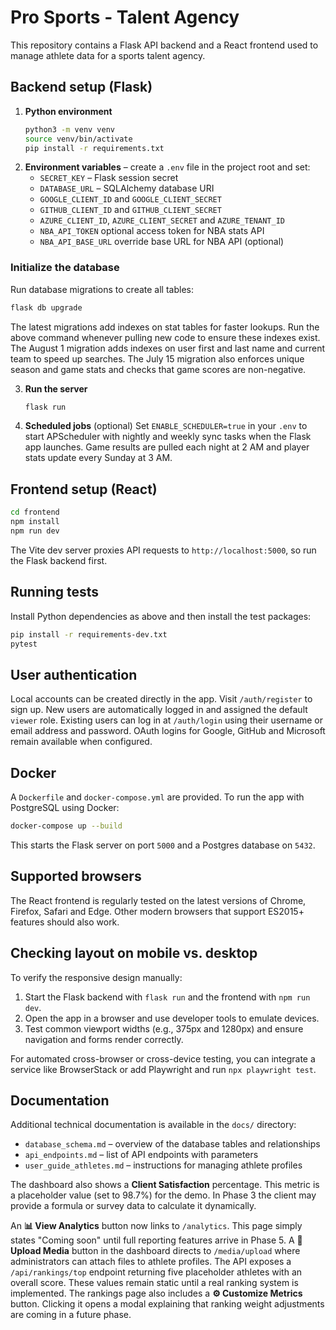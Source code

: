 # Pro Sports - Talent Agency

This repository contains a Flask API backend and a React frontend used to manage athlete data for a sports talent agency.

## Backend setup (Flask)

1. **Python environment**
   ```bash
   python3 -m venv venv
   source venv/bin/activate
   pip install -r requirements.txt
   ```
2. **Environment variables** – create a `.env` file in the project root and set:
   - `SECRET_KEY` – Flask session secret
   - `DATABASE_URL` – SQLAlchemy database URI
   - `GOOGLE_CLIENT_ID` and `GOOGLE_CLIENT_SECRET`
   - `GITHUB_CLIENT_ID` and `GITHUB_CLIENT_SECRET`
   - `AZURE_CLIENT_ID`, `AZURE_CLIENT_SECRET` and `AZURE_TENANT_ID`
   - `NBA_API_TOKEN` optional access token for NBA stats API
   - `NBA_API_BASE_URL` override base URL for NBA API (optional)
### Initialize the database
Run database migrations to create all tables:

```bash
flask db upgrade
```

The latest migrations add indexes on stat tables for faster lookups. Run the
above command whenever pulling new code to ensure these indexes exist.
The August 1 migration adds indexes on user first and last name and current team to speed up searches.
The July 15 migration also enforces unique season and game stats and
checks that game scores are non-negative.

3. **Run the server**
   ```bash
   flask run
   ```

4. **Scheduled jobs** (optional)
   Set `ENABLE_SCHEDULER=true` in your `.env` to start APScheduler with nightly
   and weekly sync tasks when the Flask app launches. Game results are pulled
   each night at 2 AM and player stats update every Sunday at 3 AM.

## Frontend setup (React)

```bash
cd frontend
npm install
npm run dev
```
The Vite dev server proxies API requests to `http://localhost:5000`, so run the Flask backend first.

## Running tests

Install Python dependencies as above and then install the test packages:
```bash
pip install -r requirements-dev.txt
pytest
```

## User authentication

Local accounts can be created directly in the app. Visit `/auth/register` to
sign up. New users are automatically logged in and assigned the default `viewer`
role. Existing users can log in at `/auth/login` using their username or email
address and password. OAuth logins for Google, GitHub and Microsoft remain
available when configured.

## Docker

A `Dockerfile` and `docker-compose.yml` are provided. To run the app with PostgreSQL using Docker:
```bash
docker-compose up --build
```
This starts the Flask server on port `5000` and a Postgres database on `5432`.


## Supported browsers

The React frontend is regularly tested on the latest versions of Chrome, Firefox, Safari and Edge. Other modern browsers that support ES2015+ features should also work.

## Checking layout on mobile vs. desktop

To verify the responsive design manually:
1. Start the Flask backend with `flask run` and the frontend with `npm run dev`.
2. Open the app in a browser and use developer tools to emulate devices.
3. Test common viewport widths (e.g., 375px and 1280px) and ensure navigation and forms render correctly.

For automated cross-browser or cross-device testing, you can integrate a service like BrowserStack or add Playwright and run `npx playwright test`.

## Documentation

Additional technical documentation is available in the `docs/` directory:

- `database_schema.md` – overview of the database tables and relationships
- `api_endpoints.md` – list of API endpoints with parameters
- `user_guide_athletes.md` – instructions for managing athlete profiles

The dashboard also shows a **Client Satisfaction** percentage. This metric is a
placeholder value (set to 98.7%) for the demo. In Phase 3 the client may provide
a formula or survey data to calculate it dynamically.

An **📊 View Analytics** button now links to `/analytics`. This page simply states "Coming soon" until full reporting features arrive in Phase 5.
A **📁 Upload Media** button in the dashboard directs to `/media/upload` where administrators can attach files to athlete profiles.
The API exposes a `/api/rankings/top` endpoint returning five placeholder athletes with an overall score. These values remain static until a real ranking system is implemented.
The rankings page also includes a **⚙️ Customize Metrics** button. Clicking it opens a modal explaining that ranking weight adjustments are coming in a future phase.
